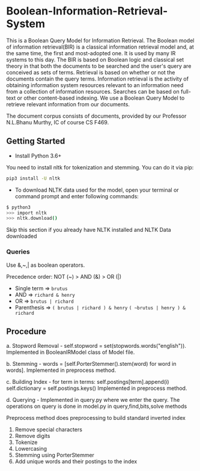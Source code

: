 # Boolean-Information-Retrieval-System

This is a Boolean Query Model for Information Retrieval. 
The Boolean model of information retrieval(BIR) is a classical information retrieval model and, at the same time, the first and most-adopted one. It is used by many IR systems to this day. The BIR is based on Boolean logic and classical set theory in that both the documents to be searched and the user's query are conceived as sets of terms. Retrieval is based on whether or not the documents contain the query terms. 
Information retrieval is the activity of obtaining information system resources relevant to an information need from a collection of information resources. Searches can be based on full-text or other content-based indexing. We use a Boolean Query Model to retrieve relevant information from our documents.

The document corpus consists of documents, provided by our Professor N.L.Bhanu Murthy, IC of course CS F469. 

## Getting Started

- Install Python 3.6+

You need to install nltk for tokenization and stemming. You can do it via pip:

```bash
pip3 install -U nltk
```

- To download NLTK data used for the model, open your terminal or command prompt and enter following commands:

```bash
$ python3
>>> import nltk
>>> nltk.download()
```

Skip this section if you already have NLTK installed and NLTK Data downloaded

### Queries

Use &,~,| as boolean operators.

Precedence order: NOT (~) > AND (&) > OR (|)

- Single term => `brutus`
- AND => `richard & henry`
- OR => `brutus | richard`
- Parenthesis => `( brutus | richard ) & henry`
                 `( ~brutus | henry ) & richard`

## Procedure

a. Stopword Removal - self.stopword = set(stopwords.words("english")). 
                      Implemented in BooleanIRModel class of Model file.
                      
b. Stemming -   words = [self.PorterStemmer().stem(word) for word in words]. 
                        Implemented in preprocess method. 
                        
c. Building Index - for term in terms:
                        self.postings[term].append(i)
                    self.dictionary = self.postings.keys()
                    Implemented in preprocess method. 
                    
d. Querying - Implemented in query.py where we enter the query. The operations on query is done in model.py in query,find,bits,solve methods

Preprocess method does preprocessing to build standard inverted index
1. Remove special characters
2. Remove digits
3. Tokenize
4. Lowercasing
5. Stemming using PorterStemmer
6. Add unique words and their postings to the index
